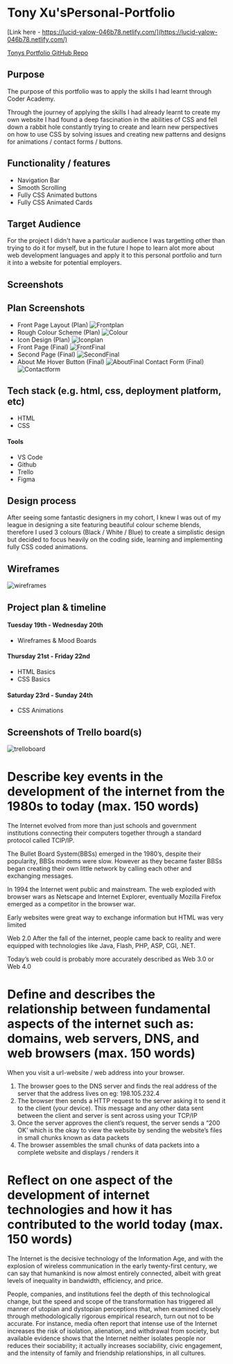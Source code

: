 # Tony Xu'sPersonal-Portfolio

[Link here - https://lucid-yalow-046b78.netlify.com/](https://lucid-yalow-046b78.netlify.com/)

[Tonys Portfolio GitHub Repo](https://github.com/DesignTX/Personal-Portfolio)

## Purpose

The purpose of this portfolio was to apply the skills I had learnt through Coder Academy.

Through the journey of applying the skills I had already learnt to create my own website I had found a deep fascination in the abilities of CSS and fell down a rabbit hole constantly trying to create and learn new perspectives on how to use CSS by solving issues and creating new patterns and designs for animations / contact forms / buttons.

## Functionality / features

- Navigation Bar
- Smooth Scrolling
- Fully CSS Animated buttons
- Fully CSS Animated Cards

## Target Audience

For the project I didn't have a particular audience I was targetting other than trying to do it for myself, but in the future I hope to learn alot more about web development languages and apply it to this personal portfolio and turn it into a website for potential employers.

## Screenshots

## Plan Screenshots

- Front Page Layout (Plan)
  ![Frontplan](assets/Front-Page.png)
- Rough Colour Scheme (Plan)
  ![Colour](assets/Colour-Scheme.png)
- Icon Design (Plan)
  ![Iconplan](assets/Icons-Page.png)
- Front Page (Final)
  ![FrontFinal](assets/First-Final.png)
- Second Page (Final)
  ![SecondFinal](assets/Second-Final.png)
- About Me Hover Button (Final)
  ![AboutFinal](assets/About-final.png)
  Contact Form (Final)
  ![Contactform](assets/Contact-Form.png)

## Tech stack (e.g. html, css, deployment platform, etc)

- HTML
- CSS

#### Tools

- VS Code
- Github
- Trello
- Figma

## Design process

After seeing some fantastic designers in my cohort, I knew I was out of my league in designing a site featuring beautiful colour scheme blends, therefore I used 3 colours (Black / White / Blue) to create a simplistic design but decided to focus heavily on the coding side, learning and implementing fully CSS coded animations.

## Wireframes

![wireframes](assets/Wireframes.png)

## Project plan & timeline

#### Tuesday 19th - Wednesday 20th

- Wireframes & Mood Boards

#### Thursday 21st - Friday 22nd

- HTML Basics
- CSS Basics

#### Saturday 23rd - Sunday 24th

- CSS Animations

## Screenshots of Trello board(s)

![trelloboard](assets/Trello.png)

# Describe key events in the development of the internet from the 1980s to today (max. 150 words)

The Internet evolved from more than just schools and government institutions connecting their computers together through a standard protocol called TCIP/IP.

The Bullet Board System(BBSs) emerged in the 1980’s, despite their popularity, BBSs modems were slow. However as they became faster BBSs began creating their own little network by calling each other and exchanging messages.

In 1994 the Internet went public and mainstream. The web exploded with browser wars as Netscape and Internet Explorer, eventually Mozilla Firefox emerged as a competitor in the browser war.

Early websites were great way to exchange information but HTML was very limited

Web 2.0
After the fall of the internet, people came back to reality and were equipped with technologies like Java, Flash, PHP, ASP, CGI, .NET.

Today’s web could is probably more accurately described as Web 3.0 or Web 4.0

# Define and describes the relationship between fundamental aspects of the internet such as: domains, web servers, DNS, and web browsers (max. 150 words)

When you visit a url-website / web address into your browser.

1. The browser goes to the DNS server and finds the real address of the server that the address lives on eg: 198.105.232.4
2. The browser then sends a HTTP request to the server asking it to send it to the client (your device). This message and any other data sent between the client and server is sent across using your TCP/IP
3. Once the server approves the client’s request, the server sends a “200 OK’ which is the okay to view the website by sending the website’s files in small chunks known as data packets
4. The browser assembles the small chunks of data packets into a complete website and displays / renders it

# Reflect on one aspect of the development of internet technologies and how it has contributed to the world today (max. 150 words)

The Internet is the decisive technology of the Information Age, and with the explosion of wireless communication in the early twenty-first century, we can say that humankind is now almost entirely connected, albeit with great levels of inequality in bandwidth, efficiency, and price.

People, companies, and institutions feel the depth of this technological change, but the speed and scope of the transformation has triggered all manner of utopian and dystopian perceptions that, when examined closely through methodologically rigorous empirical research, turn out not to be accurate. For instance, media often report that intense use of the Internet increases the risk of isolation, alienation, and withdrawal from society, but available evidence shows that the Internet neither isolates people nor reduces their sociability; it actually increases sociability, civic engagement, and the intensity of family and friendship relationships, in all cultures.
